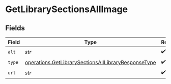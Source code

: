 # GetLibrarySectionsAllImage


## Fields

| Field                                                                                                                      | Type                                                                                                                       | Required                                                                                                                   | Description                                                                                                                | Example                                                                                                                    |
| -------------------------------------------------------------------------------------------------------------------------- | -------------------------------------------------------------------------------------------------------------------------- | -------------------------------------------------------------------------------------------------------------------------- | -------------------------------------------------------------------------------------------------------------------------- | -------------------------------------------------------------------------------------------------------------------------- |
| `alt`                                                                                                                      | *str*                                                                                                                      | :heavy_check_mark:                                                                                                         | N/A                                                                                                                        | Episode 1                                                                                                                  |
| `type`                                                                                                                     | [operations.GetLibrarySectionsAllLibraryResponseType](../../models/operations/getlibrarysectionsalllibraryresponsetype.md) | :heavy_check_mark:                                                                                                         | N/A                                                                                                                        | background                                                                                                                 |
| `url`                                                                                                                      | *str*                                                                                                                      | :heavy_check_mark:                                                                                                         | N/A                                                                                                                        | /library/metadata/45521/thumb/1644710589                                                                                   |